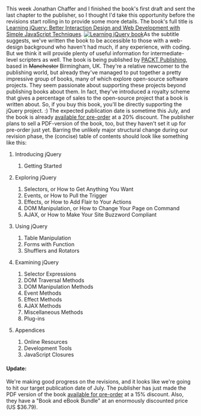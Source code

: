 This week Jonathan Chaffer and I finished the book's first draft and
sent the last chapter to the publisher, so I thought I'd take this
opportunity before the revisions start rolling in to provide some more
details. The book's full title is [Learning jQuery: Better Interaction
Design and Web Development with Simple JavaScript
Techniques](http://www.packtpub.com/jQuery/book/mid/100407j4kh3d).
[![Learning jQuery
book](http://www.learningjquery.com/images/book-cover.jpg)](http://www.packtpub.com/jQuery/book/mid/100407j4kh3d)As
the subtitle suggests, we've written the book to be accessible to those
with a web-design background who haven't had much, if any experience,
with coding. But we think it will provide plenty of useful information
for intermediate-level scripters as well. The book is being published by
[PACKT Publishing](http://www.PacktPub.com/), based in ~~Manchester~~
Birmingham, UK. They're a relative newcomer to the publishing world, but
already they've managed to put together a pretty impressive group of
books, many of which explore open-source software projects. They seem
passionate about supporting these projects beyond publishing books about
them. In fact, they've introduced a royalty scheme that gives a
percentage of sales to the open-source project that a book is written
about. So, if you buy this book, you'll be directly supporting the
jQuery project. :) The expected publication date is sometime this July,
and the book is already [available for
pre-order](http://www.packtpub.com/jQuery/book/mid/100407j4kh3d) at a
20% discount. The publisher plans to sell a PDF-version of the book,
too, but they haven't set it up for pre-order just yet. Barring the
unlikely major structural change during our revision phase, the
(concise) table of contents should look like something like this:

1.  Introducing jQuery
    1.  Getting Started

2.  Exploring jQuery
    1.  Selectors, or How to Get Anything You Want
    2.  Events, or How to Pull the Trigger
    3.  Effects, or How to Add Flair to Your Actions
    4.  DOM Manipulation, or How to Change Your Page on Command
    5.  AJAX, or How to Make Your Site Buzzword Compliant

3.  Using jQuery
    1.  Table Manipulation
    2.  Forms with Function
    3.  Shufflers and Rotators

4.  Examining jQuery
    1.  Selector Expressions
    2.  DOM Traversal Methods
    3.  DOM Manipulation Methods
    4.  Event Methods
    5.  Effect Methods
    6.  AJAX Methods
    7.  Miscellaneous Methods
    8.  Plug-ins

5.  Appendices
    1.  Online Resources
    2.  Development Tools
    3.  JavaScript Closures

#### Update:

We're making good progress on the revisions, and it looks like we're
going to hit our target publication date of July. The publisher has just
made the PDF version of the book [available for
pre-order](http://packtpub.com/jquery/book) at a 15% discount. Also,
they have a "Book and eBook Bundle" at an enormously discounted price
(US \$36.79).
